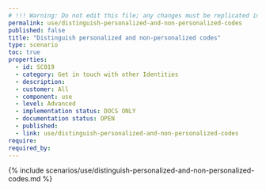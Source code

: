 ```yaml
---
# !!! Warning: Do not edit this file; any changes must be replicated in Excel !!! 
permalink: use/distinguish-personalized-and-non-personalized-codes
published: false
title: "Distinguish personalized and non-personalized codes"
type: scenario
toc: true
properties:
  - id: SC019
  - category: Get in touch with other Identities
  - description:
  - customer: All
  - component: use
  - level: Advanced
  - implementation status: DOCS ONLY
  - documentation status: OPEN
  - published:
  - link: use/distinguish-personalized-and-non-personalized-codes
require:
required_by:
---
```


{% include scenarios/use/distinguish-personalized-and-non-personalized-codes.md %}
